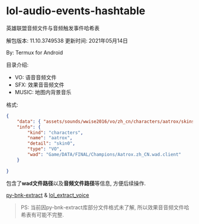 # lol-audio-events-hashtable

英雄联盟音频文件与音频触发事件哈希表

解包版本: 11.10.3749538
更新时间: 2021年05月14日

By: Termux for Android

目录介绍:

- VO: 语音音频文件
- SFX: 效果音音频文件
- MUSIC: 地图内背景音乐

格式: 

```json
{
	"data": { "assets/sounds/wwise2016/vo/zh_cn/characters/aatrox/skins/base/aatrox_base_vo_audio.wpk": {...} },
	"info": {
		"kind": "characters",
		"name": "aatrox",
		"detail": "skin0",
		"type": "VO",
		"wad": "Game/DATA/FINAL/Champions/Aatrox.zh_CN.wad.client"
	}
	
}
```

包含了**wad文件路径**以及**音频文件路径**等信息, 方便后续操作.



[py-bnk-extract](https://github.com/Virace/py-bnk-extract) & [lol_extract_voice](https://github.com/Virace/lol_extract_voice)

> PS: 当前因py-bnk-extract库部分文件格式未了解, 所以效果音音频文件哈希表有可能不完整.
